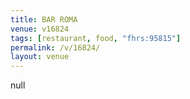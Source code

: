 ```yaml
---
title: BAR ROMA
venue: v16824
tags: [restaurant, food, "fhrs:95815"]
permalink: /v/16824/
layout: venue
---
```

null